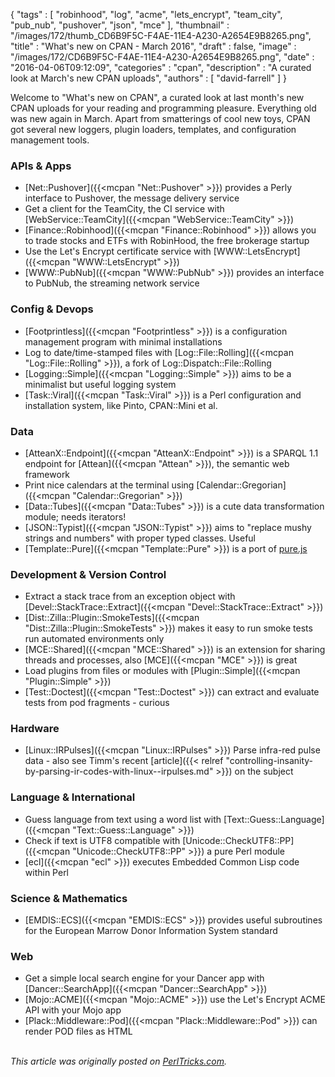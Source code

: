 {
   "tags" : [
      "robinhood",
      "log",
      "acme",
      "lets_encrypt",
      "team_city",
      "pub_nub",
      "pushover",
      "json",
      "mce"
   ],
   "thumbnail" : "/images/172/thumb_CD6B9F5C-F4AE-11E4-A230-A2654E9B8265.png",
   "title" : "What's new on CPAN - March 2016",
   "draft" : false,
   "image" : "/images/172/CD6B9F5C-F4AE-11E4-A230-A2654E9B8265.png",
   "date" : "2016-04-06T09:12:09",
   "categories" : "cpan",
   "description" : "A curated look at March's new CPAN uploads",
   "authors" : [
      "david-farrell"
   ]
}



Welcome to "What's new on CPAN", a curated look at last month's new CPAN uploads for your reading and programming pleasure. Everything old was new again in March. Apart from smatterings of cool new toys, CPAN got several new loggers, plugin loaders, templates, and configuration management tools.

### APIs & Apps
* [Net::Pushover]({{<mcpan "Net::Pushover" >}}) provides a Perly interface to Pushover, the message delivery service
* Get a client for the TeamCity, the CI service with [WebService::TeamCity]({{<mcpan "WebService::TeamCity" >}})
* [Finance::Robinhood]({{<mcpan "Finance::Robinhood" >}}) allows you to trade stocks and ETFs with RobinHood, the free brokerage startup
* Use the Let's Encrypt certificate service with [WWW::LetsEncrypt]({{<mcpan "WWW::LetsEncrypt" >}})
* [WWW::PubNub]({{<mcpan "WWW::PubNub" >}}) provides an interface to PubNub, the streaming network service

### Config & Devops
* [Footprintless]({{<mcpan "Footprintless" >}}) is a configuration management program with minimal installations
* Log to date/time-stamped files with [Log::File::Rolling]({{<mcpan "Log::File::Rolling" >}}), a fork of Log::Dispatch::File::Rolling
* [Logging::Simple]({{<mcpan "Logging::Simple" >}}) aims to be a minimalist but useful logging system
* [Task::Viral]({{<mcpan "Task::Viral" >}}) is a Perl configuration and installation system, like Pinto, CPAN::Mini et al.

### Data
* [AtteanX::Endpoint]({{<mcpan "AtteanX::Endpoint" >}}) is a SPARQL 1.1 endpoint for [Attean]({{<mcpan "Attean" >}}), the semantic web framework
* Print nice calendars at the terminal using [Calendar::Gregorian]({{<mcpan "Calendar::Gregorian" >}})
* [Data::Tubes]({{<mcpan "Data::Tubes" >}}) is a cute data transformation module; needs iterators!
* [JSON::Typist]({{<mcpan "JSON::Typist" >}}) aims to "replace mushy strings and numbers" with proper typed classes. Useful
* [Template::Pure]({{<mcpan "Template::Pure" >}}) is a port of [pure.js](http://beebole.com/pure/)

### Development & Version Control
* Extract a stack trace from an exception object with [Devel::StackTrace::Extract]({{<mcpan "Devel::StackTrace::Extract" >}})
* [Dist::Zilla::Plugin::SmokeTests]({{<mcpan "Dist::Zilla::Plugin::SmokeTests" >}}) makes it easy to run smoke tests run automated environments only
* [MCE::Shared]({{<mcpan "MCE::Shared" >}}) is an extension for sharing threads and processes, also [MCE]({{<mcpan "MCE" >}}) is great
* Load plugins from files or modules with [Plugin::Simple]({{<mcpan "Plugin::Simple" >}})
* [Test::Doctest]({{<mcpan "Test::Doctest" >}}) can extract and evaluate tests from pod fragments - curious

### Hardware
* [Linux::IRPulses]({{<mcpan "Linux::IRPulses" >}}) Parse infra-red pulse data - also see Timm's recent [article]({{< relref "controlling-insanity-by-parsing-ir-codes-with-linux--irpulses.md" >}}) on the subject

### Language & International
* Guess language from text using a word list with [Text::Guess::Language]({{<mcpan "Text::Guess::Language" >}})
* Check if text is UTF8 compatible with [Unicode::CheckUTF8::PP]({{<mcpan "Unicode::CheckUTF8::PP" >}}) a pure Perl module
* [ecl]({{<mcpan "ecl" >}}) executes Embedded Common Lisp code within Perl

### Science & Mathematics
* [EMDIS::ECS]({{<mcpan "EMDIS::ECS" >}}) provides useful subroutines for the European Marrow Donor Information System standard

### Web
* Get a simple local search engine for your Dancer app with [Dancer::SearchApp]({{<mcpan "Dancer::SearchApp" >}})
* [Mojo::ACME]({{<mcpan "Mojo::ACME" >}}) use the Let's Encrypt ACME API with your Mojo app
* [Plack::Middleware::Pod]({{<mcpan "Plack::Middleware::Pod" >}}) can render POD files as HTML

\
*This article was originally posted on [PerlTricks.com](http://perltricks.com).*
